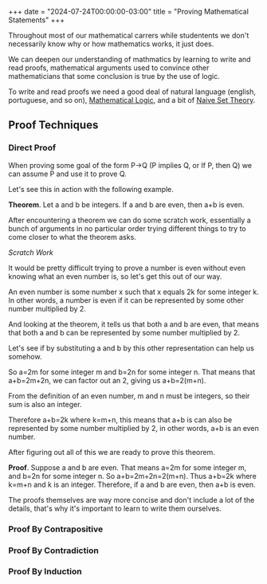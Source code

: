 +++
date = "2024-07-24T00:00:00-03:00"
title = "Proving Mathematical Statements"
+++

Throughout most of our mathematical carrers while studentents we don't necessarily know why or how mathematics works, it just does.

We can deepen our understanding of mathmatics by learning to write and read proofs, mathematical arguments used to convince other mathematicians that some conclusion is true by the use of logic.

To write and read proofs we need a good deal of natural language (english, portuguese, and so on), [Mathematical Logic](/wiki/logic), and a bit of [Naive Set Theory](/wiki/sets).

## Proof Techniques

### Direct Proof

When proving some goal of the form P→Q (P implies Q, or If P, then Q) we can assume P and use it to prove Q.

Let's see this in action with the following example.

**Theorem**. Let a and b be integers. If a and b are even, then a+b is even.

After encountering a theorem we can do some scratch work, essentially a bunch of arguments in no particular order trying different things to try to come closer to what the theorem asks.

*Scratch Work*

It would be pretty difficult trying to prove a number is even without even knowing what an even number is, so let's get this out of our way.

An even number is some number x such that x equals 2k for some integer k. In other words, a number is even if it can be represented by some other number multiplied by 2.

And looking at the theorem, it tells us that both a and b are even, that means that both a and b can be represented by some number multiplied by 2.

Let's see if by substituting a and b by this other representation can help us somehow.

So a=2m for some integer m and b=2n for some integer n. That means that a+b=2m+2n, we can factor out an 2, giving us a+b=2(m+n).

From the definition of an even number, m and n must be integers, so their sum is also an integer.

Therefore a+b=2k where k=m+n, this means that a+b is can also be represented by some number multiplied by 2, in other words, a+b is an even number.

After figuring out all of this we are ready to prove this theorem.

**Proof**. Suppose a and b are even. That means a=2m for some integer m, and b=2n for some integer n. So a+b=2m+2n=2(m+n). Thus a+b=2k where k=m+n and k is an integer. Therefore, if a and b are even, then a+b is even.

The proofs themselves are way more concise and don't include a lot of the details, that's why it's important to learn to write them ourselves.

### Proof By Contrapositive

### Proof By Contradiction

### Proof By Induction
